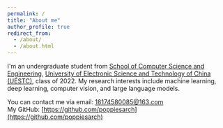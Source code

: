 ```yaml
---
permalink: /
title: "About me"
author_profile: true
redirect_from: 
  - /about/
  - /about.html
---
```


I'm an undergraduate student from [School of Computer Science and Engineering](https://www.uestc.edu.cn/), [University of Electronic Science and Technology of China (UESTC)](https://www.uestc.edu.cn/), class of 2022. My research interests include machine learning, deep learning, computer vision, and large language models.

You can contact me via email: [18174580085@163.com](mailto:18174580085@163.com)  
My GitHub: [https://github.com/poppiesarch](https://github.com/poppiesarch)

